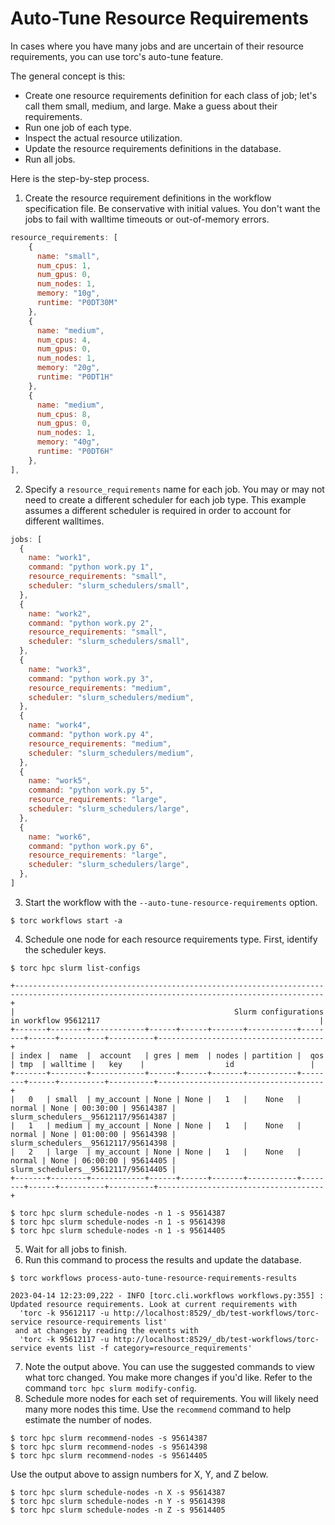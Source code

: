 # Auto-Tune Resource Requirements

In cases where you have many jobs and are uncertain of their resource requirements, you can use
torc's auto-tune feature.

The general concept is this:

- Create one resource requirements definition for each class of job; let's call them small,
  medium, and large. Make a guess about their requirements.
- Run one job of each type.
- Inspect the actual resource utilization.
- Update the resource requirements definitions in the database.
- Run all jobs.

Here is the step-by-step process.

1. Create the resource requirement definitions in the workflow specification file. Be conservative
   with initial values. You don't want the jobs to fail with walltime timeouts or out-of-memory
   errors.

```JavaScript
resource_requirements: [
    {
      name: "small",
      num_cpus: 1,
      num_gpus: 0,
      num_nodes: 1,
      memory: "10g",
      runtime: "P0DT30M"
    },
    {
      name: "medium",
      num_cpus: 4,
      num_gpus: 0,
      num_nodes: 1,
      memory: "20g",
      runtime: "P0DT1H"
    },
    {
      name: "medium",
      num_cpus: 8,
      num_gpus: 0,
      num_nodes: 1,
      memory: "40g",
      runtime: "P0DT6H"
    },
],
```

2. Specify a `resource_requirements` name for each job. You may or may not need to create a
   different scheduler for each job type. This example assumes a different scheduler is required in
   order to account for different walltimes.

```JavaScript
jobs: [
  {
    name: "work1",
    command: "python work.py 1",
    resource_requirements: "small",
    scheduler: "slurm_schedulers/small",
  },
  {
    name: "work2",
    command: "python work.py 2",
    resource_requirements: "small",
    scheduler: "slurm_schedulers/small",
  },
  {
    name: "work3",
    command: "python work.py 3",
    resource_requirements: "medium",
    scheduler: "slurm_schedulers/medium",
  },
  {
    name: "work4",
    command: "python work.py 4",
    resource_requirements: "medium",
    scheduler: "slurm_schedulers/medium",
  },
  {
    name: "work5",
    command: "python work.py 5",
    resource_requirements: "large",
    scheduler: "slurm_schedulers/large",
  },
  {
    name: "work6",
    command: "python work.py 6",
    resource_requirements: "large",
    scheduler: "slurm_schedulers/large",
  },
]
```

3. Start the workflow with the `--auto-tune-resource-requirements` option.

```console
$ torc workflows start -a
```

4. Schedule one node for each resource requirements type. First, identify the scheduler keys.

```console
$ torc hpc slurm list-configs

+-------------------------------------------------------------------------------------------------------------------------------------------+
|                                                 Slurm configurations in workflow 95612117                                                 |
+-------+--------+------------+------+------+-------+-----------+--------+------+----------+----------+-------------------------------------+
| index |  name  |  account   | gres | mem  | nodes | partition |  qos   | tmp  | walltime |   key    |                  id                 |
+-------+--------+------------+------+------+-------+-----------+--------+------+----------+----------+-------------------------------------+
|   0   | small  | my_account | None | None |   1   |    None   | normal | None | 00:30:00 | 95614387 | slurm_schedulers__95612117/95614387 |
|   1   | medium | my_account | None | None |   1   |    None   | normal | None | 01:00:00 | 95614398 | slurm_schedulers__95612117/95614398 |
|   2   | large  | my_account | None | None |   1   |    None   | normal | None | 06:00:00 | 95614405 | slurm_schedulers__95612117/95614405 |
+-------+--------+------------+------+------+-------+-----------+--------+------+----------+----------+-------------------------------------+
```

```console
$ torc hpc slurm schedule-nodes -n 1 -s 95614387
$ torc hpc slurm schedule-nodes -n 1 -s 95614398
$ torc hpc slurm schedule-nodes -n 1 -s 95614405
```

5. Wait for all jobs to finish.
6. Run this command to process the results and update the database.

```console
$ torc workflows process-auto-tune-resource-requirements-results

2023-04-14 12:23:09,222 - INFO [torc.cli.workflows workflows.py:355] : Updated resource requirements. Look at current requirements with
  'torc -k 95612117 -u http://localhost:8529/_db/test-workflows/torc-service resource-requirements list'
 and at changes by reading the events with
  'torc -k 95612117 -u http://localhost:8529/_db/test-workflows/torc-service events list -f category=resource_requirements'
```

7. Note the output above. You can use the suggested commands to view what torc changed. You make
   more changes if you'd like. Refer to the command `torc hpc slurm modify-config`.
8. Schedule more nodes for each set of requirements. You will likely need many more nodes this time.
   Use the `recommend` command to help estimate the number of nodes.

```console
$ torc hpc slurm recommend-nodes -s 95614387
$ torc hpc slurm recommend-nodes -s 95614398
$ torc hpc slurm recommend-nodes -s 95614405
```

Use the output above to assign numbers for X, Y, and Z below.

```console
$ torc hpc slurm schedule-nodes -n X -s 95614387
$ torc hpc slurm schedule-nodes -n Y -s 95614398
$ torc hpc slurm schedule-nodes -n Z -s 95614405
```
